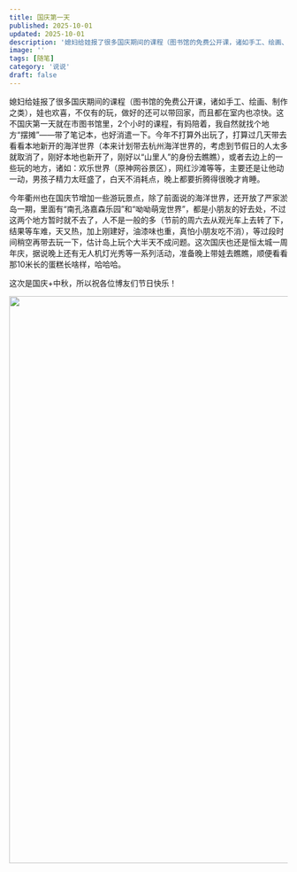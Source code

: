 ```yaml
---
title: 国庆第一天
published: 2025-10-01
updated: 2025-10-01
description: '媳妇给娃报了很多国庆期间的课程（图书馆的免费公开课，诸如手工、绘画、制作之类），娃也欢喜，不仅有的玩，做好的还可以带回家，而且都在室内也凉快。这不国庆第一天就在市图书馆里，2个小时的课程，有妈陪着，我自然就找个地方“摆摊”——带了笔记本，也好消遣一下。'
image: ''
tags: [随笔]
category: '说说'
draft: false 
---
```


媳妇给娃报了很多国庆期间的课程（图书馆的免费公开课，诸如手工、绘画、制作之类），娃也欢喜，不仅有的玩，做好的还可以带回家，而且都在室内也凉快。这不国庆第一天就在市图书馆里，2个小时的课程，有妈陪着，我自然就找个地方“摆摊”——带了笔记本，也好消遣一下。今年不打算外出玩了，打算过几天带去看看本地新开的海洋世界（本来计划带去杭州海洋世界的，考虑到节假日的人太多就取消了，刚好本地也新开了，刚好以“山里人”的身份去瞧瞧），或者去边上的一些玩的地方，诸如：欢乐世界（原神网谷景区），网红沙滩等等，主要还是让他动一动，男孩子精力太旺盛了，白天不消耗点，晚上都要折腾得很晚才肯睡。

今年衢州也在国庆节增加一些游玩景点，除了前面说的海洋世界，还开放了严家淤岛一期，里面有“南孔洛嘉森乐园”和“呦呦萌宠世界”，都是小朋友的好去处，不过这两个地方暂时就不去了，人不是一般的多（节前的周六去从观光车上去转了下，结果等车难，天又热，加上刚建好，油漆味也重，真怕小朋友吃不消），等过段时间稍空再带去玩一下，估计岛上玩个大半天不成问题。这次国庆也还是恒太城一周年庆，据说晚上还有无人机灯光秀等一系列活动，准备晚上带娃去瞧瞧，顺便看看那10米长的蛋糕长啥样，哈哈哈。

这次是国庆+中秋，所以祝各位博友们节日快乐！

<img class="alignnone size-full wp-image-1619" src="https://image.uu126.cn/wp-content/uploads/2025/10/20251001145319560.webp" alt="" width="1024" height="1024" />